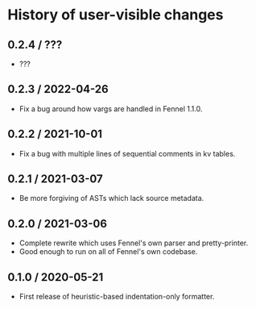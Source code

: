 # History of user-visible changes

## 0.2.4 / ???

* ???

## 0.2.3 / 2022-04-26

* Fix a bug around how vargs are handled in Fennel 1.1.0.

## 0.2.2 / 2021-10-01

* Fix a bug with multiple lines of sequential comments in kv tables.

## 0.2.1 / 2021-03-07

* Be more forgiving of ASTs which lack source metadata.

## 0.2.0 / 2021-03-06

* Complete rewrite which uses Fennel's own parser and pretty-printer.
* Good enough to run on all of Fennel's own codebase.

## 0.1.0 / 2020-05-21

* First release of heuristic-based indentation-only formatter.
